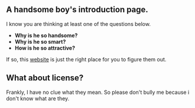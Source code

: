 ## A handsome boy's introduction page.
I know you are thinking at least one of the questions below.
* **Why is he so handsome?**
* **Why is he so smart?**
* **How is he so attractive?** <br />

If so, this [website](https://lolamchan.github.io/About-Me/) is just the right place for you to figure them out.

## What about license? 
Frankly, I have no clue what they mean. So please don't bully me because i don't know what are they.
